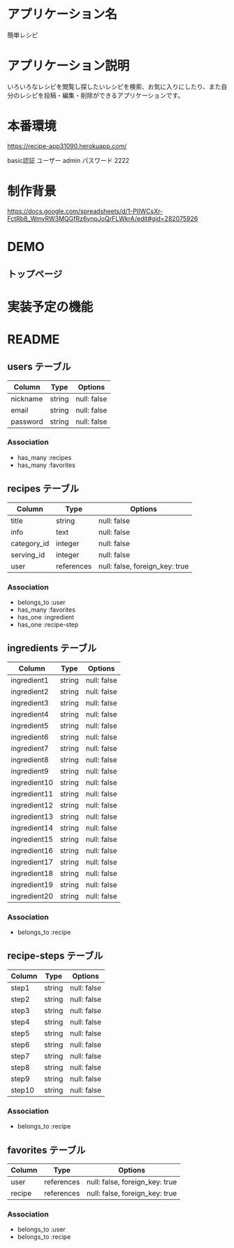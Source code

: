 # アプリケーション名
簡単レシピ

# アプリケーション説明
いろいろなレシピを閲覧し探したいレシピを検索、お気に入りにしたり、また自分のレシピを投稿・編集・削除ができるアプリケーションです。

# 本番環境
https://recipe-app31090.herokuapp.com/

basic認証 
  ユーザー admin 
  パスワード 2222

# 制作背景

https://docs.google.com/spreadsheets/d/1-PIIWCsXr-FctRb8_WmyRW3MQGfRz6ynpJoQrFLWkrA/edit#gid=282075926

# DEMO
## トップページ


# 実装予定の機能




# README

## users テーブル

| Column     | Type   | Options     |
| ---------- | ------ | ----------- |
| nickname   | string | null: false |
| email      | string | null: false |
| password   | string | null: false |

### Association

- has_many :recipes
- has_many :favorites

## recipes テーブル

| Column      | Type       | Options                        |
| ----------- | ---------- | ------------------------------ |
| title       | string     | null: false                    |
| info        | text       | null: false                    |
| category_id | integer    | null: false                    |
| serving_id  | integer    | null: false                    |
| user        | references | null: false, foreign_key: true |

### Association

- belongs_to :user
- has_many :favorites
- has_one :ingredient
- has_one :recipe-step

## ingredients テーブル

| Column       | Type   | Options     |
| ------------ | ------ | ----------- |
| ingredient1  | string | null: false |
| ingredient2  | string | null: false |
| ingredient3  | string | null: false |
| ingredient4  | string | null: false |
| ingredient5  | string | null: false |
| ingredient6  | string | null: false |
| ingredient7  | string | null: false |
| ingredient8  | string | null: false |
| ingredient9  | string | null: false |
| ingredient10 | string | null: false |
| ingredient11 | string | null: false |
| ingredient12 | string | null: false |
| ingredient13 | string | null: false |
| ingredient14 | string | null: false |
| ingredient15 | string | null: false |
| ingredient16 | string | null: false |
| ingredient17 | string | null: false |
| ingredient18 | string | null: false |
| ingredient19 | string | null: false |
| ingredient20 | string | null: false |

### Association

- belongs_to :recipe

## recipe-steps テーブル

| Column | Type   | Options     |
| ------ | ------ | ----------- |
| step1  | string | null: false |
| step2  | string | null: false |
| step3  | string | null: false |
| step4  | string | null: false |
| step5  | string | null: false |
| step6  | string | null: false |
| step7  | string | null: false |
| step8  | string | null: false |
| step9  | string | null: false |
| step10 | string | null: false |

### Association

- belongs_to :recipe

## favorites テーブル

| Column   | Type       | Options                        |
| -------- | ---------- | ------------------------------ |
| user     | references | null: false, foreign_key: true |
| recipe   | references | null: false, foreign_key: true |

### Association

- belongs_to :user
- belongs_to :recipe